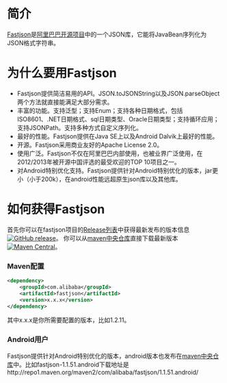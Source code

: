 # 简介
[Fastjson](https://github.com/alibaba/fastjson)是[阿里巴巴开源项目](https://github.com/alibaba/)中的一个JSON库，它能将JavaBean序列化为JSON格式字符串。

# 为什么要用Fastjson
* Fastjson提供简洁易用的API。JSON.toJSONString以及JSON.parseObject两个方法就直接能满足大部分需求。
* 丰富的功能。支持泛型；支持Enum；支持各种日期格式，包括ISO8601、.NET日期格式、sql日期类型、Oracle日期类型；支持循环应用；支持JSONPath。支持多种方式自定义序列化。
* 最好的性能。Fastjson提供在Java SE上以及Android Dalvik上最好的性能。
* 开源。Fastjson采用商业友好的Apache License 2.0。
* 使用广泛。Fastjson不仅在阿里巴巴内部使用，也被业界广泛使用，在2012/2013年被开源中国评选的最受欢迎的TOP 10项目之一。
* 对Android特别优化支持。Fastjson提供针对Android特别优化的版本，jar更小（小于200k），在android性能远超原生json库以及其他库。

# 如何获得Fastjson
首先你可以在fastjson项目的[Release列表](https://github.com/alibaba/fastjson/releases)中获得最新发布的版本信息[![GitHub release](https://img.shields.io/github/release/alibaba/fastjson.svg)](https://github.com/alibaba/fastjson/releases)。
你可以从[maven中央仓库](http://repo1.maven.org/maven2/com/alibaba/fastjson/)直接下载最新版本[![Maven Central](https://maven-badges.herokuapp.com/maven-central/com.alibaba/fastjson/badge.svg)](https://maven-badges.herokuapp.com/maven-central/com.alibaba/fastjson/)。

### Maven配置
```xml
<dependency>
	<groupId>com.alibaba</groupId>
	<artifactId>fastjson</artifactId>
	<version>x.x.x</version>
</dependency>
```
其中x.x.x是你所需要配置的版本，比如1.2.11。

### Android用户
Fastjson提供针对Android特别优化的版本，android版本也发布在[maven中央仓库](http://repo1.maven.org/maven2/com/alibaba/fastjson/)中。比如fastjson-1.1.51.android下载地址是http://repo1.maven.org/maven2/com/alibaba/fastjson/1.1.51.android/ 